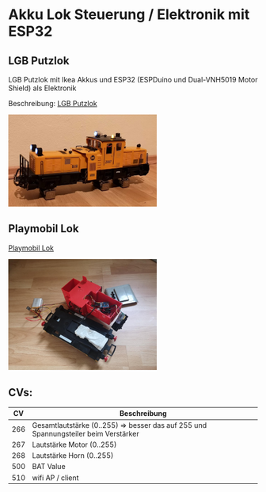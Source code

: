 # Akku Lok Steuerung / Elektronik mit ESP32

## LGB Putzlok

LGB Putzlok mit Ikea Akkus und ESP32 (ESPDuino und Dual-VNH5019 Motor Shield) als Elektronik

Beschreibung: [LGB Putzlok](Setup-Putzlok.md)

<img src="img_putz_done2.jpg" alt="LGB Akku Putzlok ESP32" width="300"/>

## Playmobil Lok
[Playmobil Lok](Setup-Playmobillok.md)

<img src="img_playmobil_inside.jpg" alt="Playmobil Lok ESP32" width="300"/>


## CVs:
| CV | Beschreibung |
|---|---|
| 266 | Gesamtlautstärke (0..255) => besser das auf 255 und Spannungsteiler beim Verstärker |
| 267 | Lautstärke Motor (0..255) |
| 268 | Lautstärke Horn (0..255) |
| 500 | BAT Value |
| 510 | wifi AP / client |
